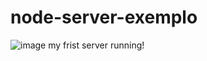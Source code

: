 # node-server-exemplo
![image](https://user-images.githubusercontent.com/76106711/204281280-7d541565-cc26-4c5b-81d2-1a5e322af92e.png)
my frist server running!
